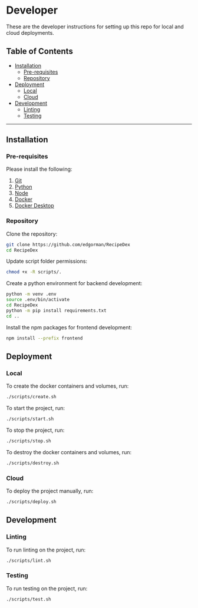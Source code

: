 # Developer

These are the developer instructions for setting up this repo for local and cloud deployments.

## Table of Contents

* [Installation](#installation)
    * [Pre-requisites](#pre-requisites)
    * [Repository](#repository)
* [Deployment](#deployment)
    * [Local](#local)
    * [Cloud](#cloud)
* [Development](#development)
    * [Linting](#linting)
    * [Testing](#testing)

---

## Installation

### Pre-requisites

Please install the following:

1. [Git](https://git-scm.com/book/en/v2/Getting-Started-Installing-Git)
2. [Python](https://www.python.org/downloads/)
3. [Node](https://nodejs.org/en/download)
4. [Docker](https://www.docker.com/)
5. [Docker Desktop](https://www.docker.com/products/docker-desktop/)

### Repository

Clone the repository:

```bash
git clone https://github.com/edgorman/RecipeDex
cd RecipeDex
```

Update script folder permissions:

```bash
chmod +x -R scripts/.
```

Create a python environment for backend development:

```bash
python -m venv .env
source .env/bin/activate
cd RecipeDex
python -m pip install requirements.txt
cd ..
```

Install the npm packages for frontend development:

```bash
npm install --prefix frontend
```

## Deployment

### Local

To create the docker containers and volumes, run:

```bash
./scripts/create.sh
```

To start the project, run:

```bash
./scripts/start.sh
```

To stop the project, run:

```bash
./scripts/stop.sh
```

To destroy the docker containers and volumes, run:

```bash
./scripts/destroy.sh
```

### Cloud

To deploy the project manually, run:

```bash
./scripts/deploy.sh
```

## Development

### Linting

To run linting on the project, run:

```bash
./scripts/lint.sh
```

### Testing

To run testing on the project, run:

```bash
./scripts/test.sh
```
